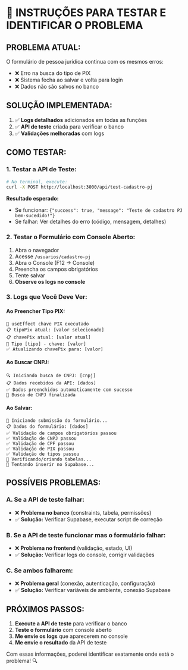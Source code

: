 # 🧪 INSTRUÇÕES PARA TESTAR E IDENTIFICAR O PROBLEMA

## **PROBLEMA ATUAL:**

O formulário de pessoa jurídica continua com os mesmos erros:

- ❌ Erro na busca do tipo de PIX
- ❌ Sistema fecha ao salvar e volta para login
- ❌ Dados não são salvos no banco

## **SOLUÇÃO IMPLEMENTADA:**

1. ✅ **Logs detalhados** adicionados em todas as funções
2. ✅ **API de teste** criada para verificar o banco
3. ✅ **Validações melhoradas** com logs

## **COMO TESTAR:**

### **1. Testar a API de Teste:**

```bash
# No terminal, execute:
curl -X POST http://localhost:3000/api/test-cadastro-pj
```

**Resultado esperado:**

- Se funcionar: `{"success": true, "message": "Teste de cadastro PJ bem-sucedido!"}`
- Se falhar: Ver detalhes do erro (código, mensagem, detalhes)

### **2. Testar o Formulário com Console Aberto:**

1. Abra o navegador
2. Acesse `/usuarios/cadastro-pj`
3. Abra o Console (F12 → Console)
4. Preencha os campos obrigatórios
5. Tente salvar
6. **Observe os logs no console**

### **3. Logs que Você Deve Ver:**

#### **Ao Preencher Tipo PIX:**

```
🔄 useEffect chave PIX executado
📋 tipoPix atual: [valor selecionado]
📋 chavePix atual: [valor atual]
🔑 Tipo [tipo] - chave: [valor]
✅ Atualizando chavePix para: [valor]
```

#### **Ao Buscar CNPJ:**

```
🔍 Iniciando busca de CNPJ: [cnpj]
📋 Dados recebidos da API: [dados]
✅ Dados preenchidos automaticamente com sucesso
🏁 Busca de CNPJ finalizada
```

#### **Ao Salvar:**

```
🚀 Iniciando submissão do formulário...
📋 Dados do formulário: [dados]
✅ Validação de campos obrigatórios passou
✅ Validação de CNPJ passou
✅ Validação de CPF passou
✅ Validação de PIX passou
✅ Validação de tipos passou
🔄 Verificando/criando tabelas...
💾 Tentando inserir no Supabase...
```

## **POSSÍVEIS PROBLEMAS:**

### **A. Se a API de teste falhar:**

- ❌ **Problema no banco** (constraints, tabela, permissões)
- ✅ **Solução:** Verificar Supabase, executar script de correção

### **B. Se a API de teste funcionar mas o formulário falhar:**

- ❌ **Problema no frontend** (validação, estado, UI)
- ✅ **Solução:** Verificar logs do console, corrigir validações

### **C. Se ambos falharem:**

- ❌ **Problema geral** (conexão, autenticação, configuração)
- ✅ **Solução:** Verificar variáveis de ambiente, conexão Supabase

## **PRÓXIMOS PASSOS:**

1. **Execute a API de teste** para verificar o banco
2. **Teste o formulário** com console aberto
3. **Me envie os logs** que aparecerem no console
4. **Me envie o resultado** da API de teste

Com essas informações, poderei identificar exatamente onde está o problema! 🔍
